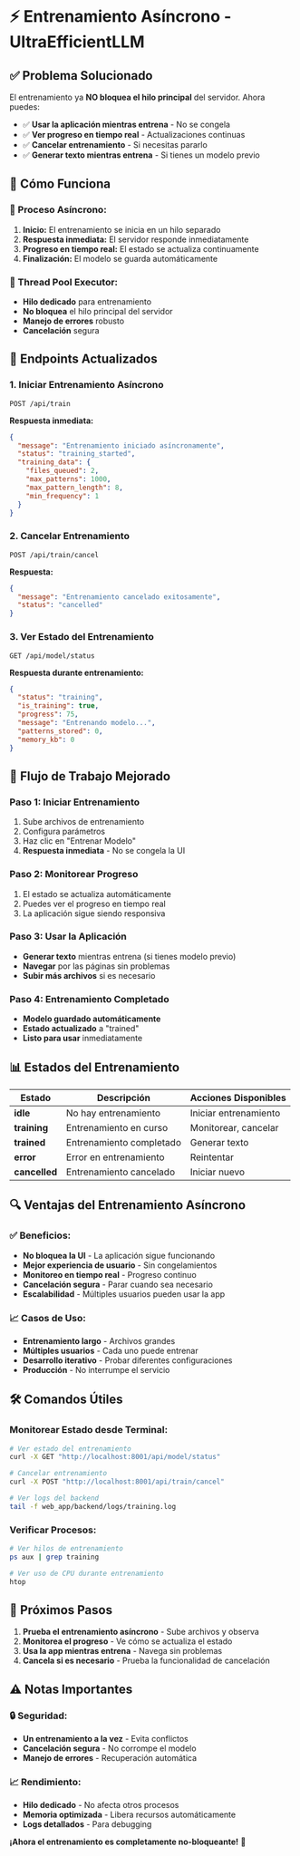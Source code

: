 # ⚡ Entrenamiento Asíncrono - UltraEfficientLLM

## ✅ **Problema Solucionado**

El entrenamiento ya **NO bloquea el hilo principal** del servidor. Ahora puedes:
- ✅ **Usar la aplicación mientras entrena** - No se congela
- ✅ **Ver progreso en tiempo real** - Actualizaciones continuas
- ✅ **Cancelar entrenamiento** - Si necesitas pararlo
- ✅ **Generar texto mientras entrena** - Si tienes un modelo previo

## 🚀 **Cómo Funciona**

### **🔄 Proceso Asíncrono:**
1. **Inicio:** El entrenamiento se inicia en un hilo separado
2. **Respuesta inmediata:** El servidor responde inmediatamente
3. **Progreso en tiempo real:** El estado se actualiza continuamente
4. **Finalización:** El modelo se guarda automáticamente

### **🧵 Thread Pool Executor:**
- **Hilo dedicado** para entrenamiento
- **No bloquea** el hilo principal del servidor
- **Manejo de errores** robusto
- **Cancelación** segura

## 🔧 **Endpoints Actualizados**

### **1. Iniciar Entrenamiento Asíncrono**
```http
POST /api/train
```

**Respuesta inmediata:**
```json
{
  "message": "Entrenamiento iniciado asíncronamente",
  "status": "training_started",
  "training_data": {
    "files_queued": 2,
    "max_patterns": 1000,
    "max_pattern_length": 8,
    "min_frequency": 1
  }
}
```

### **2. Cancelar Entrenamiento**
```http
POST /api/train/cancel
```

**Respuesta:**
```json
{
  "message": "Entrenamiento cancelado exitosamente",
  "status": "cancelled"
}
```

### **3. Ver Estado del Entrenamiento**
```http
GET /api/model/status
```

**Respuesta durante entrenamiento:**
```json
{
  "status": "training",
  "is_training": true,
  "progress": 75,
  "message": "Entrenando modelo...",
  "patterns_stored": 0,
  "memory_kb": 0
}
```

## 🎯 **Flujo de Trabajo Mejorado**

### **Paso 1: Iniciar Entrenamiento**
1. Sube archivos de entrenamiento
2. Configura parámetros
3. Haz clic en "Entrenar Modelo"
4. **Respuesta inmediata** - No se congela la UI

### **Paso 2: Monitorear Progreso**
1. El estado se actualiza automáticamente
2. Puedes ver el progreso en tiempo real
3. La aplicación sigue siendo responsiva

### **Paso 3: Usar la Aplicación**
- **Generar texto** mientras entrena (si tienes modelo previo)
- **Navegar** por las páginas sin problemas
- **Subir más archivos** si es necesario

### **Paso 4: Entrenamiento Completado**
- **Modelo guardado automáticamente**
- **Estado actualizado** a "trained"
- **Listo para usar** inmediatamente

## 📊 **Estados del Entrenamiento**

| Estado | Descripción | Acciones Disponibles |
|--------|-------------|---------------------|
| **idle** | No hay entrenamiento | Iniciar entrenamiento |
| **training** | Entrenamiento en curso | Monitorear, cancelar |
| **trained** | Entrenamiento completado | Generar texto |
| **error** | Error en entrenamiento | Reintentar |
| **cancelled** | Entrenamiento cancelado | Iniciar nuevo |

## 🔍 **Ventajas del Entrenamiento Asíncrono**

### **✅ Beneficios:**
- **No bloquea la UI** - La aplicación sigue funcionando
- **Mejor experiencia de usuario** - Sin congelamientos
- **Monitoreo en tiempo real** - Progreso continuo
- **Cancelación segura** - Parar cuando sea necesario
- **Escalabilidad** - Múltiples usuarios pueden usar la app

### **📈 Casos de Uso:**
- **Entrenamiento largo** - Archivos grandes
- **Múltiples usuarios** - Cada uno puede entrenar
- **Desarrollo iterativo** - Probar diferentes configuraciones
- **Producción** - No interrumpe el servicio

## 🛠️ **Comandos Útiles**

### **Monitorear Estado desde Terminal:**
```bash
# Ver estado del entrenamiento
curl -X GET "http://localhost:8001/api/model/status"

# Cancelar entrenamiento
curl -X POST "http://localhost:8001/api/train/cancel"

# Ver logs del backend
tail -f web_app/backend/logs/training.log
```

### **Verificar Procesos:**
```bash
# Ver hilos de entrenamiento
ps aux | grep training

# Ver uso de CPU durante entrenamiento
htop
```

## 🎉 **Próximos Pasos**

1. **Prueba el entrenamiento asíncrono** - Sube archivos y observa
2. **Monitorea el progreso** - Ve cómo se actualiza el estado
3. **Usa la app mientras entrena** - Navega sin problemas
4. **Cancela si es necesario** - Prueba la funcionalidad de cancelación

## ⚠️ **Notas Importantes**

### **🔒 Seguridad:**
- **Un entrenamiento a la vez** - Evita conflictos
- **Cancelación segura** - No corrompe el modelo
- **Manejo de errores** - Recuperación automática

### **📈 Rendimiento:**
- **Hilo dedicado** - No afecta otros procesos
- **Memoria optimizada** - Libera recursos automáticamente
- **Logs detallados** - Para debugging

**¡Ahora el entrenamiento es completamente no-bloqueante!** 🚀 